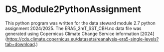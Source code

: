 # DS_Module2PythonAssignment
This python program was written for the data steward module 2.7 python assignment 2024/2025.
The ERA5_2mT_SST_CBH.nc data file was generated using Copernicus Climate Change Service information [2024]
(https://cds.climate.copernicus.eu/datasets/reanalysis-era5-single-levels?tab=download.)
